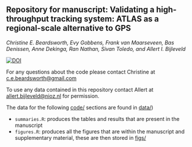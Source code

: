 ## Repository for manuscript: Validating a high-throughput tracking system: ATLAS as a regional-scale alternative to GPS

_Christine E. Beardsworth, Evy Gobbens, Frank van Maarseveen, Bas Denissen, Anne Dekinga, Ran Nathan, Sivan Toledo, and Allert I. Bijleveld_

[![DOI](https://zenodo.org/badge/DOI/10.5281/zenodo.5698540.svg)](https://doi.org/10.5281/zenodo.5698540)

For any questions about the code please contact Christine at c.e.beardsworth@gmail.com

To use any data contained in this repository contact Allert at allert.bijleveld@nioz.nl for permission.

The data for the following [code/](https://github.com/CBeardsworth/watlas_validation/blob/master/code) sections are found in [data/](https://github.com/CBeardsworth/watlas_validation/blob/master/data))

- `summaries.R`: produces the tables and results that are present in the manuscript
- `figures.R`: produces all the figures that are within the manuscript and supplementary material, these are then stored in [figs/](https://github.com/CBeardsworth/watlas_validation/blob/master/figs)
